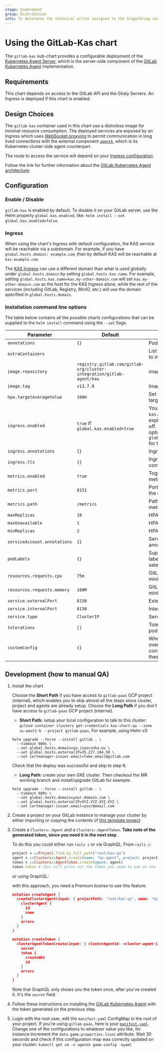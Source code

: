 ```yaml
---
stage: Enablement
group: Distribution
info: To determine the technical writer assigned to the Stage/Group associated with this page, see https://about.gitlab.com/handbook/engineering/ux/technical-writing/#designated-technical-writers
---
```


# Using the GitLab-Kas chart

The `gitlab-kas` sub-chart provides a configurable deployment of the [Kubernetes Agent Server](https://gitlab.com/gitlab-org/cluster-integration/gitlab-agent#gitlab-kubernetes-agent-server-kas), which is the server-side component of the [GitLab Kubernetes Agent](https://gitlab.com/gitlab-org/cluster-integration/gitlab-agent) implementation.

## Requirements

This chart depends on access to the GitLab API and the Gitaly Servers. An Ingress is deployed if this chart is enabled.

## Design Choices

The `gitlab-kas` container used in this chart use a distroless image for minimal resource consumption. The deployed services are exposed by an Ingress which uses [WebSocket proxying](https://nginx.org/en/docs/http/websocket.html) to permit communication in long lived connections with the external component [`agentk`](https://gitlab.com/gitlab-org/cluster-integration/gitlab-agent#gitlab-kubernetes-agent-agentk), which is its Kubernetes cluster-side agent counterpart.

The route to access the service will depend on your [Ingress configuration](#ingress).

Follow the link for further information about the [GitLab Kubernetes Agent architecture](https://gitlab.com/gitlab-org/cluster-integration/gitlab-agent/-/blob/master/doc/architecture.md).

## Configuration

### Enable / Disable

`gitlab-kas` is enabled by default. To disable it on your GitLab server, use the Helm property `global.kas.enabled`, like: `helm install --set global.kas.enabled=false`.

### Ingress

When using the chart's Ingress with default configuration, the KAS service will be reachable via a subdomain. For example, if you have `global.hosts.domain: example.com`, then by default KAS will be reachable at `kas.example.com`.

The [KAS Ingress](https://gitlab.com/gitlab-org/charts/gitlab/-/blob/master/charts/gitlab/charts/kas/templates/ingress.yaml) can use a different domain than what is used globally under `global.hosts.domain` by setting `global.hosts.kas.name`. For example, setting `global.hosts.kas.name=kas.my-other-domain.com` will set `kas.my-other-domain.com` as the host for the KAS Ingress alone, while the rest of the services (including GitLab, Registry, MinIO, etc.) will use the domain specified in `global.hosts.domain`.

### Installation command line options

The table below contains all the possible charts configurations that can be supplied to
the `helm install` command using the `--set` flags.

| Parameter                   | Default        | Description                      |
| --------------------------- | -------------- | ---------------------------------|
| `annotations`               | `{}`           | Pod annotations                  |
| `extraContainers`           |                | List of extra containers to include      |
| `image.repository`          | `registry.gitlab.com/gitlab-org/cluster-integration/gitlab-agent/kas` | image repository |
| `image.tag`                 | `v13.7.0`      | Image tag                        |
| `hpa.targetAverageValue`    | `100m`         | Set the autoscaling target value (CPU) |
| `ingress.enabled`           |  `true` if `global.kas.enabled=true` | You can use `kas.ingress.enabled` to explicitly turn it on or off. If not set, you can optionally use `global.ingress.enabled` for the same purpose. |
| `ingress.annotations`       | `{}`           | Ingress annotations              |
| `ingress.tls`               | `{}`           | Ingress TLS configuration        |
| `metrics.enabled`           | `true`         | Toggle Prometheus metrics exporter |
| `metrics.port`              | `8151`         | Port number to use for the metrics exporter |
| `metrics.path`              | `/metrics`     | Path to use for the metrics exporter |
| `maxReplicas`               | `10`           | HPA `maxReplicas`                |
| `maxUnavailable`            | `1`            | HPA `maxUnavailable`             |
| `minReplicas`               | `2`            | HPA `maxReplicas`                |
| `serviceAccount.annotations`| `{}`       | Service account annotations      |
| `podLabels`                 | `{}`           | Supplemental Pod labels. Not used for selectors. |
| `resources.requests.cpu`    | `75m`                 | GitLab Exporter minimum CPU                    |
| `resources.requests.memory` | `100M`                | GitLab Exporter minimum memory                 |
| `service.externalPort`      | `8150`         | External port                    |
| `service.internalPort`      | `8150`         | Internal port                    |
| `service.type`              | `ClusterIP`    | Service type                     |
| `tolerations`               | `[]`           | Toleration labels for pod assignment     |
| `customConfig`              | `{}`           | When given, fully overwrites the `kas` configuration with these values. |

## Development (how to manual QA)

1. Install the chart

   Choose the **Short Path** if you have access to `gitlab-paas` GCP project (internal), which enables you
   to skip almost all the steps since cluster, project and agents are already setup.
   Choose the **Long Path** if you don't have access to `gitlab-paas` GCP project (internal).

   - **Short Path:** setup your local configuration to talk to this cluster:
   `gcloud container clusters get-credentials kas-chart-qa --zone us-west1-b --project gitlab-paas`. For example, using Helm v3:

   ```shell
   helm upgrade --force --install gitlab . \
     --timeout 600s \
     --set global.hosts.domain=qa.joaocunha.eu \
     --set global.hosts.externalIP=35.227.184.50 \
     --set certmanager-issuer.email=fake.email@gitlab.com
   ```

   Check that the deploy was successful and skip to step 6.

   - **Long Path:** create your own GKE cluster. Then checkout the MR working branch and install/upgrade GitLab for example:

   ```shell
   helm upgrade --force --install gitlab . \
     --timeout 600s \
     --set global.hosts.domain=your.domain.com \
     --set global.hosts.externalIP=XYZ.XYZ.XYZ.XYZ \
     --set certmanager-issuer.email=your@email.com
   ```

1. Create a project on your GitLab instance to manage your cluster by either importing or copying the contents of [this template project](https://gitlab.qa.joaocunha.eu/root/kas-qa):

1. Create a `Clusters::Agent` and a `Clusters::AgentToken`. **Take note of the generated token, since you need it in the next step**.

   To do this you could either run `rails c` or via GraphQL. From `rails c`:

   ```ruby
   project = ::Project.find_by_full_path("root/kas-qa")
   agent = ::Clusters::Agent.create(name: "my-agent", project: project)
   token = ::Clusters::AgentToken.create(agent: agent)
   token.token # this will print out the token you need to use on the next step
   ```

   or using GraphQL:

   with this approach, you need a Premium license to use this feature.

   ```json
   mutation createAgent {
     createClusterAgent(input: { projectPath: "root/kas-qa", name: "my-agent" }) {
       clusterAgent {
         id
         name
       }
       errors
     }
   }

   mutation createToken {
     clusterAgentTokenCreate(input: { clusterAgentId: <cluster-agent-id-taken-from-the-previous-mutation> }) {
       secret
       token {
         createdAt
         id
       }
       errors
     }
   }
   ```

   Note that GraphQL only shows you the token once, after you've created it. It's the `secret` field.

1. Follow these instructions on installing the [GitLab Kubernetes Agent](https://gitlab.com/gitlab-org/cluster-integration/gitlab-agent/-/tree/master/build/deployment/gitlab-agent) with the token generated on the previous step.

1. Login with the root user, edit the `manifest.yaml` ConfigMap in the root of your project. If you're using `gitlab-paas`, here is your [`manifest.yaml`](https://gitlab.qa.joaocunha.eu/root/kas-qa/-/blob/master/manifest.yaml). Change one of the configurations to whatever value you like, for instance increment the `data.game.properties.lives` attribute. Wait 30 seconds and check if this configuration map was correctly updated on your cluster: `kubectl get cm -n agentk game-config -oyaml`
